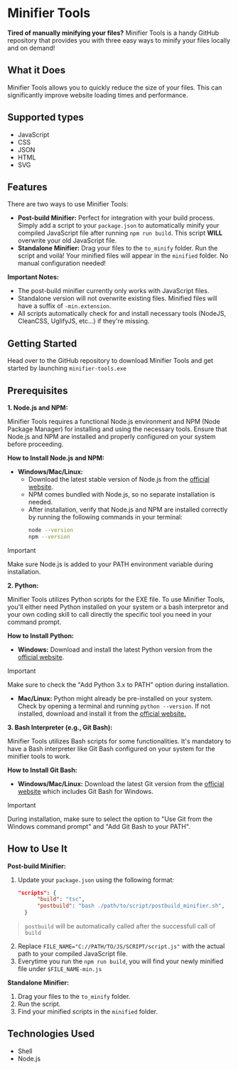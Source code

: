 # Minifier Tools

**Tired of manually minifying your files?** Minifier Tools is a handy GitHub repository that provides you with three easy ways to minify your files locally and on demand!

## What it Does

Minifier Tools allows you to quickly reduce the size of your files. This can significantly improve website loading times and performance.

## Supported types

*   JavaScript
*   CSS
*   JSON
*   HTML
*   SVG

## Features

There are two ways to use Minifier Tools:

*   **Post-build Minifier:** Perfect for integration with your build process. Simply add a script to your `package.json` to automatically minify your compiled JavaScript file after running `npm run build`. This script **WILL** overwrite your old JavaScript file.
*   **Standalone Minifier:** Drag your files to the `to_minify` folder. Run the script and voilà! Your minified files will appear in the `minified` folder. No manual configuration needed!

**Important Notes:**

*   The post-build minifier currently only works with JavaScript files.
*   Standalone version will not overwrite existing files. Minified files will have a suffix of `-min.extension`.
*   All scripts automatically check for and install necessary tools (NodeJS, CleanCSS, UglifyJS, etc...) if they're missing.

## Getting Started

Head over to the GitHub repository to download Minifier Tools and get started by launching `minifier-tools.exe`

## Prerequisites

**1. Node.js and NPM:**

Minifier Tools requires a functional Node.js environment and NPM (Node Package Manager) for installing and using the necessary tools. Ensure that Node.js and NPM are installed and properly configured on your system before proceeding.

**How to Install Node.js and NPM:**

*   **Windows/Mac/Linux:** 
    - Download the latest stable version of Node.js from the [official website](https://nodejs.org/).
    - NPM comes bundled with Node.js, so no separate installation is needed.
    - After installation, verify that Node.js and NPM are installed correctly by running the following commands in your terminal:
        ```bash
        node --version
        npm --version
        ```

> [!IMPORTANT]
> Make sure Node.js is added to your PATH environment variable during installation.

**2. Python:**

Minifier Tools utilizes Python scripts for the EXE file. To use Minifier Tools, you'll either need Python installed on your system or a bash interpretor and your own coding skill to call directly the specific tool you need in your command prompt.

**How to Install Python:**

*   **Windows:** Download and install the latest Python version from the [official website](https://www.python.org/downloads/).
> [!IMPORTANT]
> Make sure to check the "Add Python 3.x to PATH" option during installation.

*   **Mac/Linux:** Python might already be pre-installed on your system. Check by opening a terminal and running `python --version`. If not installed, download and install it from the [official website.](https://www.python.org/downloads/)

**3. Bash Interpreter (e.g., Git Bash):**

Minifier Tools utilizes Bash scripts for some functionalities. It's mandatory to have a Bash interpreter like Git Bash configured on your system for the minifier tools to work.

**How to Install Git Bash:**

*   **Windows/Mac/Linux:** Download the latest Git version from the [official website](https://git-scm.com/downloads) which includes Git Bash for Windows.
> [!IMPORTANT]
> During installation, make sure to select the option to "Use Git from the Windows command prompt" and "Add Git Bash to your PATH".

## How to Use It

**Post-build Minifier:**

1.  Update your `package.json` using the following format:
    ```json
    "scripts": {
		  "build": "tsc",
		  "postbuild": "bash ./path/to/script/postbuild_minifier.sh",
	  }
    ```
> `postbuild` will be automatically called after the successfull call of `build`

2.  Replace `FILE_NAME="C://PATH/TO/JS/SCRIPT/script.js"` with the actual path to your compiled JavaScript file.
3.  Everytime you run the `npm run build`, you will find your newly minified file under `$FILE_NAME-min.js`

**Standalone Minifier:**

1.  Drag your files to the `to_minify` folder.
2.  Run the script.
3.  Find your minified scripts in the `minified` folder.

## Technologies Used

*   Shell
*   Node.js